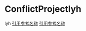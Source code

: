 # ConflictProjectlyh
lyh
[引用参考名称](https://www.jianshu.com/p/36dff2b065a7)
[引用参考名称](https://juejin.cn/post/6844903901771071496)
